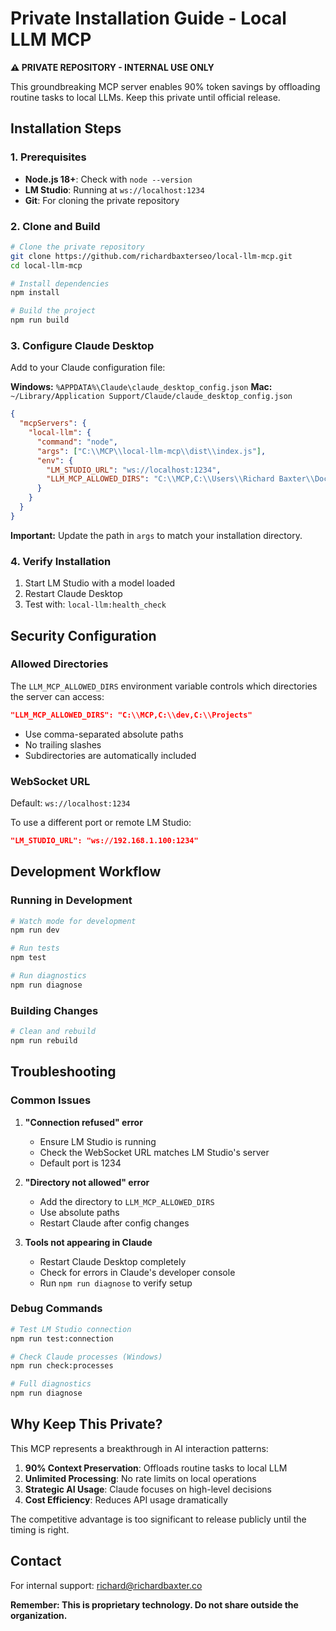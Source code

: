 # Private Installation Guide - Local LLM MCP

**⚠️ PRIVATE REPOSITORY - INTERNAL USE ONLY**

This groundbreaking MCP server enables 90% token savings by offloading routine tasks to local LLMs. Keep this private until official release.

## Installation Steps

### 1. Prerequisites

- **Node.js 18+**: Check with `node --version`
- **LM Studio**: Running at `ws://localhost:1234`
- **Git**: For cloning the private repository

### 2. Clone and Build

```bash
# Clone the private repository
git clone https://github.com/richardbaxterseo/local-llm-mcp.git
cd local-llm-mcp

# Install dependencies
npm install

# Build the project
npm run build
```

### 3. Configure Claude Desktop

Add to your Claude configuration file:

**Windows:** `%APPDATA%\Claude\claude_desktop_config.json`
**Mac:** `~/Library/Application Support/Claude/claude_desktop_config.json`

```json
{
  "mcpServers": {
    "local-llm": {
      "command": "node",
      "args": ["C:\\MCP\\local-llm-mcp\\dist\\index.js"],
      "env": {
        "LM_STUDIO_URL": "ws://localhost:1234",
        "LLM_MCP_ALLOWED_DIRS": "C:\\MCP,C:\\Users\\Richard Baxter\\Documents,C:\\Projects,C:\\dev"
      }
    }
  }
}
```

**Important:** Update the path in `args` to match your installation directory.

### 4. Verify Installation

1. Start LM Studio with a model loaded
2. Restart Claude Desktop
3. Test with: `local-llm:health_check`

## Security Configuration

### Allowed Directories

The `LLM_MCP_ALLOWED_DIRS` environment variable controls which directories the server can access:

```json
"LLM_MCP_ALLOWED_DIRS": "C:\\MCP,C:\\dev,C:\\Projects"
```

- Use comma-separated absolute paths
- No trailing slashes
- Subdirectories are automatically included

### WebSocket URL

Default: `ws://localhost:1234`

To use a different port or remote LM Studio:
```json
"LM_STUDIO_URL": "ws://192.168.1.100:1234"
```

## Development Workflow

### Running in Development

```bash
# Watch mode for development
npm run dev

# Run tests
npm test

# Run diagnostics
npm run diagnose
```

### Building Changes

```bash
# Clean and rebuild
npm run rebuild
```

## Troubleshooting

### Common Issues

1. **"Connection refused" error**
   - Ensure LM Studio is running
   - Check the WebSocket URL matches LM Studio's server
   - Default port is 1234

2. **"Directory not allowed" error**
   - Add the directory to `LLM_MCP_ALLOWED_DIRS`
   - Use absolute paths
   - Restart Claude after config changes

3. **Tools not appearing in Claude**
   - Restart Claude Desktop completely
   - Check for errors in Claude's developer console
   - Run `npm run diagnose` to verify setup

### Debug Commands

```bash
# Test LM Studio connection
npm run test:connection

# Check Claude processes (Windows)
npm run check:processes

# Full diagnostics
npm run diagnose
```

## Why Keep This Private?

This MCP represents a breakthrough in AI interaction patterns:

1. **90% Context Preservation**: Offloads routine tasks to local LLM
2. **Unlimited Processing**: No rate limits on local operations
3. **Strategic AI Usage**: Claude focuses on high-level decisions
4. **Cost Efficiency**: Reduces API usage dramatically

The competitive advantage is too significant to release publicly until the timing is right.

## Contact

For internal support: richard@richardbaxter.co

**Remember: This is proprietary technology. Do not share outside the organization.**
